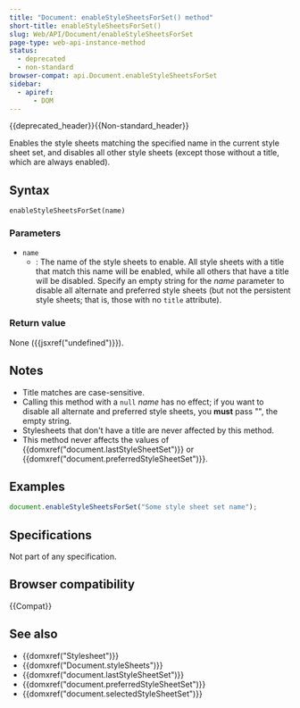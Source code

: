 ```yaml
---
title: "Document: enableStyleSheetsForSet() method"
short-title: enableStyleSheetsForSet()
slug: Web/API/Document/enableStyleSheetsForSet
page-type: web-api-instance-method
status:
  - deprecated
  - non-standard
browser-compat: api.Document.enableStyleSheetsForSet
sidebar:
  - apiref:
      - DOM
---
```


{{deprecated_header}}{{Non-standard_header}}

Enables the style sheets matching the specified name in the current style sheet set,
and disables all other style sheets (except those without a title, which are always
enabled).

## Syntax

```js-nolint
enableStyleSheetsForSet(name)
```

### Parameters

- `name`
  - : The name of the style sheets to enable. All style sheets with a title that match
    this name will be enabled, while all others that have a title will be disabled.
    Specify an empty string for the _name_ parameter to disable all alternate and
    preferred style sheets (but not the persistent style sheets; that is, those with no
    `title` attribute).

### Return value

None ({{jsxref("undefined")}}).

## Notes

- Title matches are case-sensitive.
- Calling this method with a `null` _name_ has no effect; if you
  want to disable all alternate and preferred style sheets, you **must**
  pass "", the empty string.
- Stylesheets that don't have a title are never affected by this method.
- This method never affects the values of {{domxref("document.lastStyleSheetSet")}} or
  {{domxref("document.preferredStyleSheetSet")}}.

## Examples

```js
document.enableStyleSheetsForSet("Some style sheet set name");
```

## Specifications

Not part of any specification.

## Browser compatibility

{{Compat}}

## See also

- {{domxref("Stylesheet")}}
- {{domxref("Document.styleSheets")}}
- {{domxref("document.lastStyleSheetSet")}}
- {{domxref("document.preferredStyleSheetSet")}}
- {{domxref("document.selectedStyleSheetSet")}}
